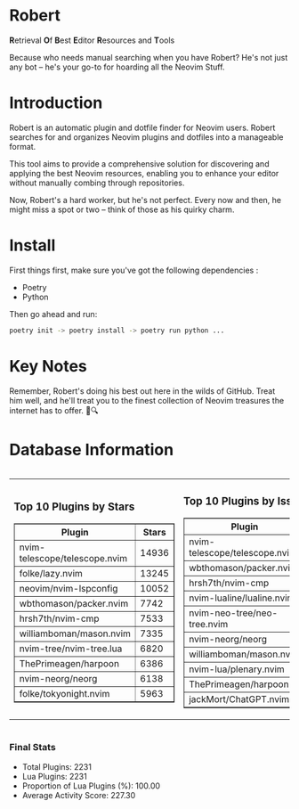 # Robert

**R**etrieval
**O**f
**B**est
**E**ditor
**R**esources and
**T**ools

Because who needs manual searching when you have Robert?
He's not just any bot – he's your go-to for hoarding all the Neovim Stuff.

# Introduction
Robert is an automatic plugin and dotfile finder for Neovim users. Robert searches for and organizes Neovim plugins and dotfiles into a manageable format.

This tool aims to provide a comprehensive solution for discovering and applying the best Neovim resources, enabling you to enhance your editor without manually combing through repositories.

Now, Robert's a hard worker, but he's not perfect. Every now and then, he might miss a spot or two – think of those as his quirky charm. 

# Install
 First things first, make sure you've got the following dependencies :
  - Poetry 
  - Python 

Then go ahead and run:

```bash
poetry init -> poetry install -> poetry run python ...
```
# Key Notes

Remember, Robert's doing his best out here in the wilds of GitHub. Treat him well, and he'll treat you to the finest collection of Neovim treasures the internet has to offer. 🎩🔍


# Database Information

<div style='display:flex;flex-direction:row;justify-content:space-between;'><table><tr><td><h3>Top 10 Plugins by Stars</h3><table border="1"><tr><th>Plugin</th><th>Stars</th></tr><tr><td>nvim-telescope/telescope.nvim</td><td>14936</td></tr><tr><td>folke/lazy.nvim</td><td>13245</td></tr><tr><td>neovim/nvim-lspconfig</td><td>10052</td></tr><tr><td>wbthomason/packer.nvim</td><td>7742</td></tr><tr><td>hrsh7th/nvim-cmp</td><td>7533</td></tr><tr><td>williamboman/mason.nvim</td><td>7335</td></tr><tr><td>nvim-tree/nvim-tree.lua</td><td>6820</td></tr><tr><td>ThePrimeagen/harpoon</td><td>6386</td></tr><tr><td>nvim-neorg/neorg</td><td>6138</td></tr><tr><td>folke/tokyonight.nvim</td><td>5963</td></tr></table></td><td><h3>Top 10 Plugins by Issues</h3><table border="1"><tr><th>Plugin</th><th>Issues</th></tr><tr><td>nvim-telescope/telescope.nvim</td><td>336</td></tr><tr><td>wbthomason/packer.nvim</td><td>306</td></tr><tr><td>hrsh7th/nvim-cmp</td><td>257</td></tr><tr><td>nvim-lualine/lualine.nvim</td><td>208</td></tr><tr><td>nvim-neo-tree/neo-tree.nvim</td><td>204</td></tr><tr><td>nvim-neorg/neorg</td><td>174</td></tr><tr><td>williamboman/mason.nvim</td><td>174</td></tr><tr><td>nvim-lua/plenary.nvim</td><td>132</td></tr><tr><td>ThePrimeagen/harpoon</td><td>113</td></tr><tr><td>jackMort/ChatGPT.nvim</td><td>106</td></tr></table></td><td><h3>Top 10 Plugins by Forks</h3><table border="1"><tr><th>Plugin</th><th>Forks</th></tr><tr><td>neovim/nvim-lspconfig</td><td>2038</td></tr><tr><td>nvim-telescope/telescope.nvim</td><td>816</td></tr><tr><td>nvim-tree/nvim-tree.lua</td><td>605</td></tr><tr><td>nvim-lualine/lualine.nvim</td><td>457</td></tr><tr><td>folke/tokyonight.nvim</td><td>395</td></tr><tr><td>hrsh7th/nvim-cmp</td><td>377</td></tr><tr><td>ThePrimeagen/harpoon</td><td>354</td></tr><tr><td>folke/lazy.nvim</td><td>317</td></tr><tr><td>jackMort/ChatGPT.nvim</td><td>307</td></tr><tr><td>nvimdev/lspsaga.nvim</td><td>285</td></tr></table></td></tr></table></div>

### Final Stats
- Total Plugins: 2231
- Lua Plugins: 2231
- Proportion of Lua Plugins (%): 100.00
- Average Activity Score: 227.30
